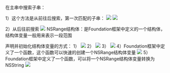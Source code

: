 在主串中搜索子串：

1）这个方法是从前往后搜索，第一次匹配的子串：
![](https://tva1.sinaimg.cn/large/0081Kckwly1gly4xgefenj308n04dq4j.jpg)
![](https://tva1.sinaimg.cn/large/0081Kckwly1gly4xmsu37j308o06cgn9.jpg)

2）从后往前搜索
![](https://tva1.sinaimg.cn/large/0081Kckwly1gly4xtjkr0j30dc069mz7.jpg)
NSRange结构体：是Foundation框架中定义的一个结构体，结构体变量一般用来表示一段范围

声明并初始化结构体变量的方式：
1）
![](https://tva1.sinaimg.cn/large/0081Kckwly1gly4y13jrrj304701laaa.jpg)
2）
![](https://tva1.sinaimg.cn/large/0081Kckwly1gly4y87sdpj304n01lglp.jpg)
3）
![](https://tva1.sinaimg.cn/large/0081Kckwly1gly4yf6eo7j308c01lt8x.jpg)
4）Foundation框架中定义了一个函数，这个函数可以快速的创建一个NSRange结构体变量
![](https://tva1.sinaimg.cn/large/0081Kckwly1gly4ylayunj30bw01kwf1.jpg)
5）Foundation框架中定义了一个函数，可以将一个NSRange结构体变量转换为NSString
![](https://tva1.sinaimg.cn/large/0081Kckwly1gly4ysii0yj30bw01xwf7.jpg)